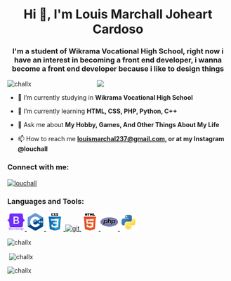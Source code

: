 <h1 align="center">Hi 👋, I'm Louis Marchall Joheart Cardoso</h1>
<h3 align="center">I'm a student of Wikrama Vocational High School, right now i have an interest in becoming a front end developer, i wanna become a front end developer because i like to design things</h3>
<img align="right" width="300" src="https://gifdb.com/images/high/coding-function-repeat-eat-sleep-7zxwkklr847mhchm.gif">

<p align="left"> <img src="https://komarev.com/ghpvc/?username=challx&label=Kunjungan&color=000000&style=plastic" alt="challx" /> </p>



- 🔭 I’m currently studying in **Wikrama Vocational High School**

- 🌱 I’m currently learning **HTML, CSS, PHP, Python, C++**

- 💬 Ask me about **My Hobby, Games, And Other Things About My Life**

- 📫 How to reach me **louismarchal237@gmail.com, or at my Instagram @louchall**

<h3 align="left">Connect with me:</h3>
<p align="left">
<a href="https://instagram.com/louchall" target="blank"><img align="center" src="https://raw.githubusercontent.com/rahuldkjain/github-profile-readme-generator/master/src/images/icons/Social/instagram.svg" alt="louchall" height="30" width="40" /></a>
</p>

<h3 align="left">Languages and Tools:</h3>
<p align="left"> <a href="https://getbootstrap.com" target="_blank" rel="noreferrer"> <img src="https://raw.githubusercontent.com/devicons/devicon/master/icons/bootstrap/bootstrap-plain-wordmark.svg" alt="bootstrap" width="40" height="40"/> </a> <a href="https://www.w3schools.com/cpp/" target="_blank" rel="noreferrer"> <img src="https://raw.githubusercontent.com/devicons/devicon/master/icons/cplusplus/cplusplus-original.svg" alt="cplusplus" width="40" height="40"/> </a> <a href="https://www.w3schools.com/css/" target="_blank" rel="noreferrer"> <img src="https://raw.githubusercontent.com/devicons/devicon/master/icons/css3/css3-original-wordmark.svg" alt="css3" width="40" height="40"/> </a> <a href="https://git-scm.com/" target="_blank" rel="noreferrer"> <img src="https://www.vectorlogo.zone/logos/git-scm/git-scm-icon.svg" alt="git" width="40" height="40"/> </a> <a href="https://www.w3.org/html/" target="_blank" rel="noreferrer"> <img src="https://raw.githubusercontent.com/devicons/devicon/master/icons/html5/html5-original-wordmark.svg" alt="html5" width="40" height="40"/> </a> <a href="https://www.php.net" target="_blank" rel="noreferrer"> <img src="https://raw.githubusercontent.com/devicons/devicon/master/icons/php/php-original.svg" alt="php" width="40" height="40"/> </a> <a href="https://www.python.org" target="_blank" rel="noreferrer"> <img src="https://raw.githubusercontent.com/devicons/devicon/master/icons/python/python-original.svg" alt="python" width="40" height="40"/> </a> </p>

<p><img align="center" src="https://github-readme-streak-stats.herokuapp.com/?user=challx&theme=dark" alt="challx" /></p>

<p>&nbsp;<img align="center" src="https://github-readme-stats.vercel.app/api?username=challx&show_icons=true&theme=dark&title_color=ffffff&text_color=8f8f8f&locale=en" alt="challx" /></p>

<p><img align="left" src="https://github-readme-stats.vercel.app/api/top-langs?username=challx&show_icons=true&theme=dark&title_color=ffffff&text_color=8f8f8f&locale=en&layout=compact" alt="challx" /></p>
